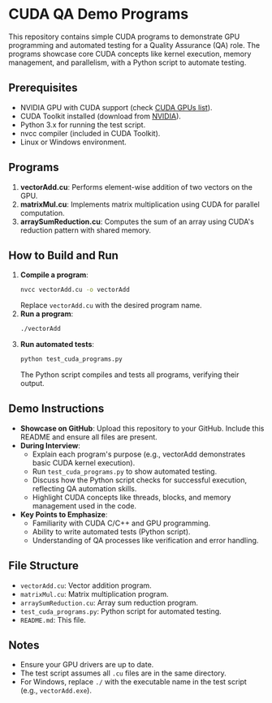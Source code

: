 # CUDA QA Demo Programs

This repository contains simple CUDA programs to demonstrate GPU programming and automated testing for a Quality Assurance (QA) role. The programs showcase core CUDA concepts like kernel execution, memory management, and parallelism, with a Python script to automate testing.

## Prerequisites
- NVIDIA GPU with CUDA support (check [CUDA GPUs list](https://developer.nvidia.com/cuda-gpus)).
- CUDA Toolkit installed (download from [NVIDIA](https://developer.nvidia.com/cuda-downloads)).
- Python 3.x for running the test script.
- nvcc compiler (included in CUDA Toolkit).
- Linux or Windows environment.

## Programs
1. **vectorAdd.cu**: Performs element-wise addition of two vectors on the GPU.
2. **matrixMul.cu**: Implements matrix multiplication using CUDA for parallel computation.
3. **arraySumReduction.cu**: Computes the sum of an array using CUDA's reduction pattern with shared memory.

## How to Build and Run
1. **Compile a program**:
   ```bash
   nvcc vectorAdd.cu -o vectorAdd
   ```
   Replace `vectorAdd.cu` with the desired program name.
2. **Run a program**:
   ```bash
   ./vectorAdd
   ```
3. **Run automated tests**:
   ```bash
   python test_cuda_programs.py
   ```
   The Python script compiles and tests all programs, verifying their output.

## Demo Instructions
- **Showcase on GitHub**: Upload this repository to your GitHub. Include this README and ensure all files are present.
- **During Interview**:
  - Explain each program's purpose (e.g., vectorAdd demonstrates basic CUDA kernel execution).
  - Run `test_cuda_programs.py` to show automated testing.
  - Discuss how the Python script checks for successful execution, reflecting QA automation skills.
  - Highlight CUDA concepts like threads, blocks, and memory management used in the code.
- **Key Points to Emphasize**:
  - Familiarity with CUDA C/C++ and GPU programming.
  - Ability to write automated tests (Python script).
  - Understanding of QA processes like verification and error handling.

## File Structure
- `vectorAdd.cu`: Vector addition program.
- `matrixMul.cu`: Matrix multiplication program.
- `arraySumReduction.cu`: Array sum reduction program.
- `test_cuda_programs.py`: Python script for automated testing.
- `README.md`: This file.

## Notes
- Ensure your GPU drivers are up to date.
- The test script assumes all `.cu` files are in the same directory.
- For Windows, replace `./` with the executable name in the test script (e.g., `vectorAdd.exe`).